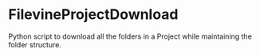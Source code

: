 # FilevineProjectDownload
Python script to download all the folders in a Project while maintaining the folder structure.
